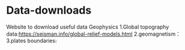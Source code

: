 # Data-downloads
Website to download useful data
Geophysics
1.Global topography data:https://seisman.info/global-relief-models.html
2.geomagnetism：
3.plates boundaries: 

